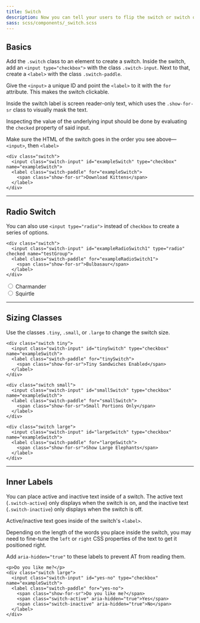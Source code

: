 ```yaml
---
title: Switch
description: Now you can tell your users to flip the switch or switch off.
sass: scss/components/_switch.scss
---
```


## Basics

Add the `.switch` class to an element to create a switch. Inside the switch, add an `<input type="checkbox">` with the class `.switch-input`. Next to that, create a `<label>` with the class `.switch-paddle`.

Give the `<input>` a unique ID and point the `<label>` to it with the `for` attribute. This makes the switch clickable.

<div class="primary callout">
  <p>Inside the switch label is screen reader-only text, which uses the <code>.show-for-sr</code> class to visually mask the text.</p>
</div>

<div class='primary callout'>
  <p>Inspecting the value of the underlying input should be done by evaluating the <code>checked</code> property of said input.</p>
</div>

<div class="callout warning">
  <p>Make sure the HTML of the switch goes in the order you see above&mdash;<code>&lt;input&gt;</code>, then <code>&lt;label&gt;</code></p>
</div>

```html_example
<div class="switch">
  <input class="switch-input" id="exampleSwitch" type="checkbox" name="exampleSwitch">
  <label class="switch-paddle" for="exampleSwitch">
    <span class="show-for-sr">Download Kittens</span>
  </label>
</div> 
```

---

## Radio Switch

You can also use `<input type="radio">` instead of `checkbox` to create a series of options.

```html_example
<div class="switch">
  <input class="switch-input" id="exampleRadioSwitch1" type="radio" checked name="testGroup">
  <label class="switch-paddle" for="exampleRadioSwitch1">
    <span class="show-for-sr">Bulbasaur</span>
  </label>
</div>
```

<div class="switch">
  <input class="switch-input" id="exampleRadioSwitch2" type="radio" name="testGroup">
  <label class="switch-paddle" for="exampleRadioSwitch2">
    <span class="show-for-sr">Charmander</span>
  </label>
</div> 

<div class="switch">
  <input class="switch-input" id="exampleRadioSwitch3" type="radio" name="testGroup">
  <label class="switch-paddle" for="exampleRadioSwitch3">
    <span class="show-for-sr">Squirtle</span>
  </label>
</div>

---

## Sizing Classes

Use the classes `.tiny`, `.small`, or `.large` to change the switch size.

```html_example
<div class="switch tiny">
  <input class="switch-input" id="tinySwitch" type="checkbox" name="exampleSwitch">
  <label class="switch-paddle" for="tinySwitch">
    <span class="show-for-sr">Tiny Sandwiches Enabled</span>
  </label>
</div>

<div class="switch small">
  <input class="switch-input" id="smallSwitch" type="checkbox" name="exampleSwitch">
  <label class="switch-paddle" for="smallSwitch">
    <span class="show-for-sr">Small Portions Only</span>
  </label>
</div> 

<div class="switch large">
  <input class="switch-input" id="largeSwitch" type="checkbox" name="exampleSwitch">
  <label class="switch-paddle" for="largeSwitch">
    <span class="show-for-sr">Show Large Elephants</span>
  </label>
</div> 
```

---

## Inner Labels

You can place active and inactive text inside of a switch. The active text (`.switch-active`) only displays when the switch is on, and the inactive text (`.switch-inactive`) only displays when the switch is off.

Active/inactive text goes inside of the switch's `<label>`.

<div class="primary callout">
  <p>Depending on the length of the words you place inside the switch, you may need to fine-tune the <code>left</code> or <code>right</code> CSS properties of the text to get it positioned right.</p>
</div>

<div class="primary callout">
  <p>Add <code>aria-hidden="true"</code> to these labels to prevent AT from reading them.</p>
</div>

```html_example
<p>Do you like me?</p>
<div class="switch large">
  <input class="switch-input" id="yes-no" type="checkbox" name="exampleSwitch">
  <label class="switch-paddle" for="yes-no">
    <span class="show-for-sr">Do you like me?</span>
    <span class="switch-active" aria-hidden="true">Yes</span>
    <span class="switch-inactive" aria-hidden="true">No</span>
  </label>
</div>
```
